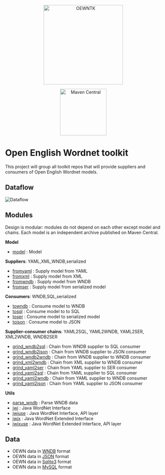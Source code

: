 <p align="center">
<img width="256" src="../../../../images/oewntk.png" alt="OEWNTK">
</p>
<p align="center">
<img width="150" src="../../../../images/mavencentral.png" alt="Maven Central">
</p>

# Open English Wordnet toolkit

This project will group all toolkit repos that will provide suppliers and consumers of Open English Wordnet models.

## Dataflow

![Dataflow](../../../../images/dataflow.png  "Dataflow")

## Modules

Design is modular: modules do not depend on each other except model and chains. Each model is an independent archive
published on Maven Central.

**Model**

- [model](http://github.com/oewntk/model) : Model

**Suppliers**: YAML,XML,WNDB,serialized

- [fromyaml](http://github.com/oewntk/fromyaml) : Supply model from YAML
- [fromxml](http://github.com/oewntk/fromxml) : Supply model from XML
- [fromwndb](http://github.com/oewntk/fromwndb) : Supply model from WNDB
- [fromser](http://github.com/oewntk/fromser) : Supply model from serialized model

**Consumers**: WNDB,SQL,serialized

- [towndb](http://github.com/oewntk/towndb)  : Consume model to WNDB
- [tosql](http://github.com/oewntk/tosql) : Consume model to to SQL
- [toser](http://github.com/oewntk/toser) : Consume model to serialized model
- [tojson](http://github.com/oewntk/tojson) : Consume model to JSON

**Supplier-consumer chains**: YAML2SQL, YAML2WNDB, YAML2SER, XML2WNDB, WNDB2SER

- [grind_wndb2sql](http://github.com/oewntk/grind_wndb2sql) : Chain from WNDB supplier to SQL consumer
- [grind_wndb2json](http://github.com/oewntk/grind_wndb2json)  : Chain from WNDB supplier to JSON consumer
- [grind_wndb2wndb](http://github.com/oewntk/grind_wndb2wndb)  : Chain from WNDB supplier to WNDB consumer
- [grind_xml2wndb](http://github.com/oewntk/grind_xml2wndb)  : Chain from XML supplier to WNDB consumer
- [grind_yaml2ser](http://github.com/oewntk/grind_yaml2ser)  : Chain from YAML supplier to SER consumer
- [grind_yaml2sql](http://github.com/oewntk/grind_yaml2sql)  : Chain from YAML supplier to SQL consumer
- [grind_yaml2wndb](http://github.com/oewntk/grind_yaml2wndb)  : Chain from YAML supplier to WNDB consumer
- [grind_yaml2json](http://github.com/oewntk/grind_yaml2json)  : Chain from YAML supplier to JSON consumer

**Utils**

- [parse_wndb](http://github.com/oewntk/parse_wndb) : Parse WNDB data
- [jwi](http://github.com/oewntk/jwi) : Java WordNet Interface
- [jwiuse](http://github.com/oewntk/jwiuse) : Java WordNet Interface, API layer
- [jwix](http://github.com/oewntk/jwix) : Java WordNet Extended Interface
- [jwixuse](http://github.com/oewntk/jwixuse) : Java WordNet Extended Interface, API layer

## Data

* OEWN data in [WNDB](http://github.com/x-englishwordnet/wndb/) format
* OEWN data in [JSON](http://github.com/x-englishwordnet/json) format
* OEWN data in [Sqlite3](http://github.com/x-englishwordnet/sqlite) format
* OEWN data in [MySQL](http://github.com/x-englishwordnet/mysql) format
